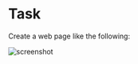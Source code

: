 # Task
Create a web page like the following:

![screenshot](https://user-images.githubusercontent.com/85792514/171370976-132d258f-5a9d-4cca-ab07-6aa1260f11f2.png)